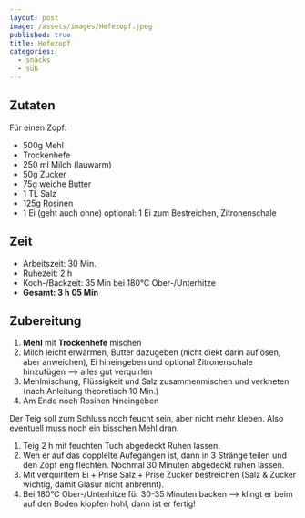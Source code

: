 ```yaml
---
layout: post
image: /assets/images/Hefezopf.jpeg
published: true
title: Hefezopf
categories:
  - snacks
  - süß
---
```

## Zutaten

Für einen Zopf:

* 500g Mehl
* Trockenhefe
* 250 ml Milch (lauwarm)
* 50g Zucker
* 75g weiche Butter
* 1 TL Salz
* 125g Rosinen
* 1 Ei (geht auch ohne) optional: 1 Ei zum Bestreichen, Zitronenschale

## Zeit

* Arbeitszeit: 30 Min.
* Ruhezeit: 2 h
* Koch-/Backzeit: 35 Min bei 180&deg;C Ober-/Unterhitze
* **Gesamt: 3 h 05 Min**

## Zubereitung

1. **Mehl** mit **Trockenhefe** mischen
2. Milch leicht erwärmen, Butter dazugeben (nicht diekt darin auflösen, aber anweichen), Ei hineingeben und optional Zitronenschale hinzufügen –&gt; alles gut verquirlen
3. Mehlmischung, Flüssigkeit und Salz zusammenmischen und verkneten (nach Anleitung theoretisch 10 Min.)
4. Am Ende noch Rosinen hineingeben

Der Teig soll zum Schluss noch feucht sein, aber nicht mehr kleben. Also eventuell muss noch ein bisschen Mehl dran.

1. Teig 2 h mit feuchten Tuch abgedeckt Ruhen lassen.
2. Wen er auf das dopplelte Aufegangen ist, dann in 3 Stränge teilen und den Zopf eng flechten. Nochmal 30 Minuten abgedeckt ruhen lassen.
3. Mit verquirltem Ei + Prise Salz + Prise Zucker bestreichen (Salz & Zucker wichtig, damit Glasur nicht anbrennt).
4. Bei 180&deg;C Ober-/Unterhitze für 30-35 Minuten backen –&gt; klingt er beim auf den Boden klopfen hohl, dann ist er fertig\!
